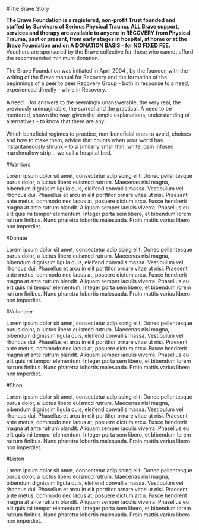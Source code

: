 #The Brave Story

**The Brave Foundation is a registered, non-profit Trust founded and staffed by Survivors of Serious Physical Trauma. ALL Brave support, services and therapy are available to anyone in RECOVERY from Physical Trauma, past or present, from early stages in hospital, at home or at the Brave Foundation and on A DONATION BASIS - for NO FIXED FEE.** Vouchers are sponsored by the Brave collective for those who cannot afford the recommended minimum donation.<br>
<br>
The Brave Foundation was initiated in April 2004 , by the founder, with the writing of the Brave manual for Recovery and the formation of the beginnings of a peer to peer Recovery Group - both in response to a need, experienced directly - while in Recovery.<br>
<br>
A need… for answers to the seemingly unanswerable, the very real, the previously unimaginable, the surreal and the practical. A need to be mentored, shown the way, given the simple explanations, understanding of alternatives - to know that there are any!<br>
<br>
Which beneficial regimes to practice, non-beneficial ones to avoid, choices and how to make them, advice that counts when your world has instantaneously shrunk – to a similarly small thin, white, pain infused marshmallow strip… we call a hospital bed.<br>

#Warriors

Lorem ipsum dolor sit amet, consectetur adipiscing elit. Donec pellentesque purus dolor, a luctus libero euismod rutrum. Maecenas nisl magna, bibendum dignissim ligula quis, eleifend convallis massa. Vestibulum vel rhoncus dui. Phasellus et arcu in elit porttitor ornare vitae ut nisi. Praesent ante metus, commodo nec lacus at, posuere dictum arcu. Fusce hendrerit magna at ante rutrum blandit. Aliquam semper iaculis viverra. Phasellus eu elit quis mi tempor elementum. Integer porta sem libero, et bibendum lorem rutrum finibus. Nunc pharetra lobortis malesuada. Proin mattis varius libero non imperdiet.

#Donate

Lorem ipsum dolor sit amet, consectetur adipiscing elit. Donec pellentesque purus dolor, a luctus libero euismod rutrum. Maecenas nisl magna, bibendum dignissim ligula quis, eleifend convallis massa. Vestibulum vel rhoncus dui. Phasellus et arcu in elit porttitor ornare vitae ut nisi. Praesent ante metus, commodo nec lacus at, posuere dictum arcu. Fusce hendrerit magna at ante rutrum blandit. Aliquam semper iaculis viverra. Phasellus eu elit quis mi tempor elementum. Integer porta sem libero, et bibendum lorem rutrum finibus. Nunc pharetra lobortis malesuada. Proin mattis varius libero non imperdiet.

#Volunteer

Lorem ipsum dolor sit amet, consectetur adipiscing elit. Donec pellentesque purus dolor, a luctus libero euismod rutrum. Maecenas nisl magna, bibendum dignissim ligula quis, eleifend convallis massa. Vestibulum vel rhoncus dui. Phasellus et arcu in elit porttitor ornare vitae ut nisi. Praesent ante metus, commodo nec lacus at, posuere dictum arcu. Fusce hendrerit magna at ante rutrum blandit. Aliquam semper iaculis viverra. Phasellus eu elit quis mi tempor elementum. Integer porta sem libero, et bibendum lorem rutrum finibus. Nunc pharetra lobortis malesuada. Proin mattis varius libero non imperdiet.

#Shop

Lorem ipsum dolor sit amet, consectetur adipiscing elit. Donec pellentesque purus dolor, a luctus libero euismod rutrum. Maecenas nisl magna, bibendum dignissim ligula quis, eleifend convallis massa. Vestibulum vel rhoncus dui. Phasellus et arcu in elit porttitor ornare vitae ut nisi. Praesent ante metus, commodo nec lacus at, posuere dictum arcu. Fusce hendrerit magna at ante rutrum blandit. Aliquam semper iaculis viverra. Phasellus eu elit quis mi tempor elementum. Integer porta sem libero, et bibendum lorem rutrum finibus. Nunc pharetra lobortis malesuada. Proin mattis varius libero non imperdiet.

#Listen

Lorem ipsum dolor sit amet, consectetur adipiscing elit. Donec pellentesque purus dolor, a luctus libero euismod rutrum. Maecenas nisl magna, bibendum dignissim ligula quis, eleifend convallis massa. Vestibulum vel rhoncus dui. Phasellus et arcu in elit porttitor ornare vitae ut nisi. Praesent ante metus, commodo nec lacus at, posuere dictum arcu. Fusce hendrerit magna at ante rutrum blandit. Aliquam semper iaculis viverra. Phasellus eu elit quis mi tempor elementum. Integer porta sem libero, et bibendum lorem rutrum finibus. Nunc pharetra lobortis malesuada. Proin mattis varius libero non imperdiet.
